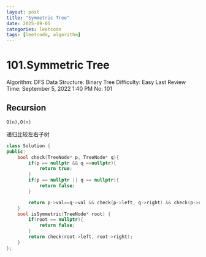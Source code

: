 ```yaml
---
layout: post
title: "Symmetric Tree"
date: 2025-09-05
categories: leetcode
tags: [leetcode, algorithm]
---
```

# 101.Symmetric Tree

Algorithm: DFS
Data Structure: Binary Tree
Difficulty: Easy
Last Review Time: September 5, 2022 1:40 PM
No: 101

## Recursion

`O(n),O(n)`

递归比较左右子树

```cpp
class Solution {
public:
    bool check(TreeNode* p, TreeNode* q){
        if(p == nullptr && q ==nullptr){
            return true;
        }
        if(p == nullptr || q == nullptr){
            return false;
        }

        return p->val==q->val && check(p->left, q->right) && check(p->right, q->left);
    }
    bool isSymmetric(TreeNode* root) {
        if(root == nullptr){
            return false;
        }
        return check(root->left, root->right);
    }
};
```
